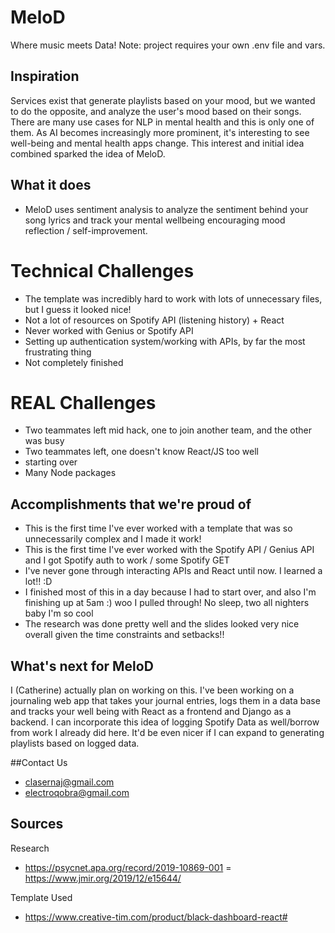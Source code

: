 # MeloD
Where music meets Data! Note: project requires your own .env file and vars.

## Inspiration
Services exist that generate playlists based on your mood, but we wanted to do the opposite, and analyze the user's mood based on their songs. There are many use cases for NLP in mental health and this is only one of them. As AI becomes increasingly more prominent, it's interesting to see well-being and mental health apps change. This interest and initial idea combined sparked the idea of MeloD.

## What it does
- MeloD uses sentiment analysis to analyze the sentiment behind your song lyrics and track your mental wellbeing encouraging mood reflection / self-improvement.

# Technical Challenges 
- The template was incredibly hard to work with lots of unnecessary files, but I guess it looked nice!
- Not a lot of resources on Spotify API (listening history) + React
- Never worked with Genius or Spotify API
- Setting up authentication system/working with APIs, by far the most frustrating thing
- Not completely finished

# REAL Challenges
- Two teammates left mid hack, one to join another team, and the other was busy
- Two teammates left, one doesn't know React/JS too well
- starting over
- Many Node packages

## Accomplishments that we're proud of
- This is the first time I've ever worked with a template that was so unnecessarily complex and I made it work!
- This is the first time I've ever worked with the Spotify API / Genius API and I got Spotify auth to work / some Spotify GET
- I've never gone through interacting APIs and React until now. I learned a lot!! :D
- I finished most of this in a day because I had to start over, and also I'm finishing up at 5am :) woo I pulled through! No sleep, two all nighters baby I'm so cool
- The research was done pretty well and the slides looked very nice overall given the time constraints and setbacks!!

## What's next for MeloD
I (Catherine) actually plan on working on this. I've been working on a journaling web app that takes your journal entries, logs them in a data base and tracks your well being with React as a frontend and Django as a backend. I can incorporate this idea of logging Spotify Data as well/borrow from work I already did here. It'd be even nicer if I can expand to generating playlists based on logged data.

##Contact Us
- clasernaj@gmail.com
- electroqobra@gmail.com

## Sources
Research
- https://psycnet.apa.org/record/2019-10869-001
= https://www.jmir.org/2019/12/e15644/

Template Used
- https://www.creative-tim.com/product/black-dashboard-react#